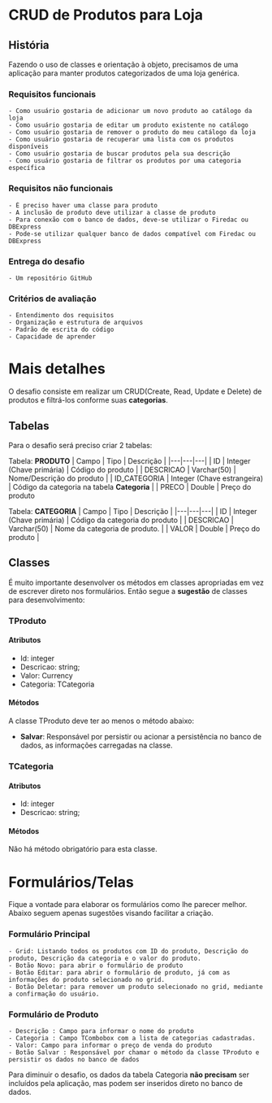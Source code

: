 # CRUD de Produtos para Loja
## História
Fazendo o uso de classes e orientação à objeto, precisamos de uma aplicação para manter produtos categorizados de uma loja genérica.
### Requisitos funcionais
	- Como usuário gostaria de adicionar um novo produto ao catálogo da loja
	- Como usuário gostaria de editar um produto existente no catálogo
	- Como usuário gostaria de remover o produto do meu catálogo da loja
	- Como usuário gostaria de recuperar uma lista com os produtos disponíveis
	- Como usuário gostaria de buscar produtos pela sua descrição
	- Como usuário gostaria de filtrar os produtos por uma categoria específica
### Requisitos não funcionais
    - É preciso haver uma classe para produto
    - A inclusão de produto deve utilizar a classe de produto
    - Para conexão com o banco de dados, deve-se utilizar o Firedac ou DBExpress
    - Pode-se utilizar qualquer banco de dados compatível com Firedac ou DBExpress
### Entrega do desafio
	- Um repositório GitHub
### Critérios de avaliação
	- Entendimento dos requisitos
	- Organização e estrutura de arquivos
	- Padrão de escrita do código
	- Capacidade de aprender
# Mais detalhes
O desafio consiste em realizar um CRUD(Create, Read, Update e Delete) de produtos e filtrá-los conforme suas **categorias**.
## Tabelas
Para o desafio será preciso criar 2 tabelas:

Tabela: **PRODUTO**
| Campo | Tipo | Descrição |
|---|---|---|
| ID | Integer (Chave primária) | Código do produto |
| DESCRICAO | Varchar(50) | Nome/Descrição do produto |
| ID_CATEGORIA | Integer (Chave estrangeira) | Código da categoria na tabela **Categoria** |
| PRECO | Double | Preço do produto

Tabela: **CATEGORIA**
| Campo | Tipo | Descrição |
|---|---|---|
| ID | Integer (Chave primária) | Código da categoria do produto |
| DESCRICAO | Varchar(50) | Nome da categoria de produto. |
| VALOR | Double | Preço do produto |

## Classes
É muito importante desenvolver os métodos em classes apropriadas em vez de escrever direto nos formulários. Então segue a **sugestão** de classes para desenvolvimento:

### TProduto
#### Atributos
- Id: integer
- Descricao: string;
- Valor: Currency
- Categoria: TCategoria

#### Métodos
A classe TProduto deve ter ao menos o método abaixo:
- **Salvar**: Responsável por persistir ou acionar a persistência no banco de dados, as informações carregadas na classe.
### **TCategoria**
#### Atributos
- Id: integer
- Descricao: string;

#### Métodos
Não há método obrigatório para esta classe.

# Formulários/Telas
Fique a vontade para elaborar os formulários como lhe parecer melhor.
Abaixo seguem apenas sugestões visando facilitar a criação.

### Formulário Principal
    - Grid: Listando todos os produtos com ID do produto, Descrição do produto, Descrição da categoria e o valor do produto.
    - Botão Novo: para abrir o formulário de produto
    - Botão Editar: para abrir o formulário de produto, já com as informações do produto selecionado no grid.
    - Botão Deletar: para remover um produto selecionado no grid, mediante a confirmação do usuário.
### Formulário de Produto
    - Descrição : Campo para informar o nome do produto
    - Categoria : Campo TCombobox com a lista de categorias cadastradas.
    - Valor: Campo para informar o preço de venda do produto
    - Botão Salvar : Responsável por chamar o método da classe TProduto e persistir os dados no banco de dados

Para diminuir o desafio, os dados da tabela Categoria **não precisam** ser incluídos pela aplicação, mas podem ser inseridos direto no banco de dados.